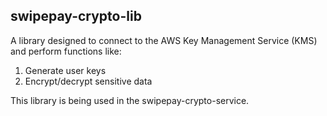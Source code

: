 swipepay-crypto-lib
-------------------
A library designed to connect to the AWS Key Management Service (KMS) and perform functions like:
1. Generate user keys
2. Encrypt/decrypt sensitive data

This library is being used in the swipepay-crypto-service.